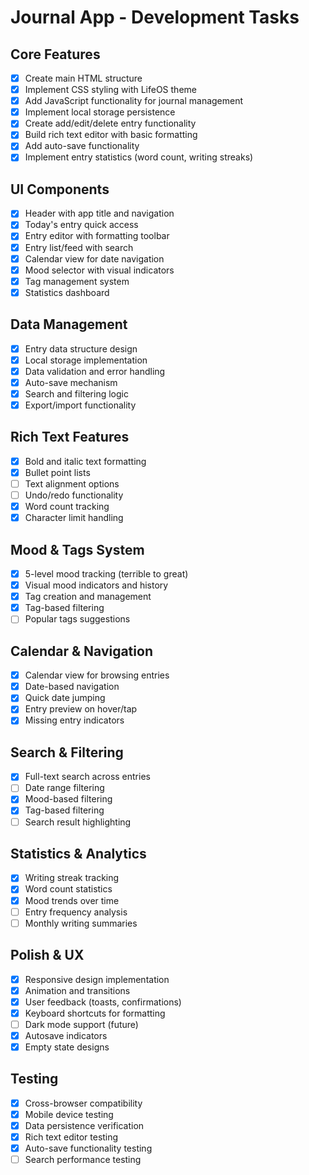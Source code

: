 # Journal App - Development Tasks

## Core Features
- [x] Create main HTML structure
- [x] Implement CSS styling with LifeOS theme
- [x] Add JavaScript functionality for journal management
- [x] Implement local storage persistence
- [x] Create add/edit/delete entry functionality
- [x] Build rich text editor with basic formatting
- [x] Add auto-save functionality
- [x] Implement entry statistics (word count, writing streaks)

## UI Components
- [x] Header with app title and navigation
- [x] Today's entry quick access
- [x] Entry editor with formatting toolbar
- [x] Entry list/feed with search
- [x] Calendar view for date navigation
- [x] Mood selector with visual indicators
- [x] Tag management system
- [x] Statistics dashboard

## Data Management
- [x] Entry data structure design
- [x] Local storage implementation
- [x] Data validation and error handling
- [x] Auto-save mechanism
- [x] Search and filtering logic
- [x] Export/import functionality

## Rich Text Features
- [x] Bold and italic text formatting
- [x] Bullet point lists
- [ ] Text alignment options
- [ ] Undo/redo functionality
- [x] Word count tracking
- [x] Character limit handling

## Mood & Tags System
- [x] 5-level mood tracking (terrible to great)
- [x] Visual mood indicators and history
- [x] Tag creation and management
- [x] Tag-based filtering
- [ ] Popular tags suggestions

## Calendar & Navigation
- [x] Calendar view for browsing entries
- [x] Date-based navigation
- [x] Quick date jumping
- [x] Entry preview on hover/tap
- [x] Missing entry indicators

## Search & Filtering
- [x] Full-text search across entries
- [ ] Date range filtering
- [x] Mood-based filtering
- [x] Tag-based filtering
- [ ] Search result highlighting

## Statistics & Analytics
- [x] Writing streak tracking
- [x] Word count statistics
- [x] Mood trends over time
- [ ] Entry frequency analysis
- [ ] Monthly writing summaries

## Polish & UX
- [x] Responsive design implementation
- [x] Animation and transitions
- [x] User feedback (toasts, confirmations)
- [x] Keyboard shortcuts for formatting
- [ ] Dark mode support (future)
- [x] Autosave indicators
- [x] Empty state designs

## Testing
- [x] Cross-browser compatibility
- [x] Mobile device testing
- [x] Data persistence verification
- [x] Rich text editor testing
- [x] Auto-save functionality testing
- [ ] Search performance testing